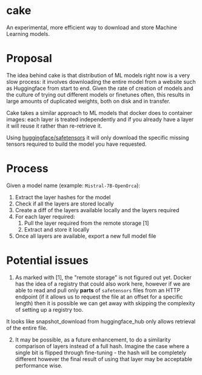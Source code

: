 # cake

An experimental, more efficient way to download and store Machine Learning models.

# Proposal

The idea behind cake is that distribution of ML models right now is a very slow process: it involves downloading the entire model from a website such as Huggingface from start to end. Given the rate of creation of models and the culture of trying out different models or finetunes often, this results in large amounts of duplicated weights, both on disk and in transfer.

Cake takes a similar approach to ML models that docker does to container images: each layer is treated independently and if you already have a layer it will reuse it rather than re-retrieve it.

Using [huggingface/safetensors](https://huggingface.co/docs/safetensors/index) it will only download the specific missing tensors required to build the model you have requested.

# Process

Given a model name (example: `Mistral-7B-OpenOrca`):
1. Extract the layer hashes for the model
2. Check if all the layers are stored locally
3. Create a diff of the layers available locally and the layers required
4. For each layer required:
    1. Pull the layer required from the remote storage [1]
    2. Extract and store it locally
5. Once all layers are available, export a new full model file

# Potential issues

1. As marked with [1], the "remote storage" is not figured out yet. Docker has the idea of a registry that could also work here, however if we are able to read and pull only **parts** of `safetensors` files from an HTTP endpoint (if it allows us to request the file at an offset for a specific length) then it is possible we can get away with skipping the complexity of setting up a registry too.

It looks like snapshot_download from huggingface_hub only allows retrieval of the entire file.

2. It may be possible, as a future enhancement, to do a similarity comparison of layers instead of a full hash. Imagine the case where a single bit is flipped through fine-tuning - the hash will be completely different however the final result of using that layer may be acceptable performance wise.